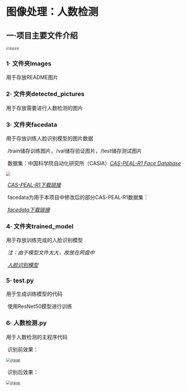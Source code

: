 # 图像处理：人数检测

## 一·项目主要文件介绍

<img src="https://gitee.com/naihe6/people-detection/raw/master/Imags/1.png" alt="项目文件" style="zoom: 50%;" />

### 1· 文件夹Images

用于存放README图片



### 2· 文件夹detected_pictures

用于存放需要进行人数检测的图片



### 3· 文件夹facedata

用于存放训练人脸识别模型的图片数据

​	/train储存训练图片，/val储存验证图片，/test储存测试图片



​	数据集：中国科学院自动化研究所（CASIA）*[CAS-PEAL-R1 Face Database](http://www.jdl.link/peal/)*

<img src="https://gitee.com/naihe6/people-detection/raw/master/Imags/2.png" style="zoom: 67%;" />

​		*[CAS-PEAL-R1下载链接](https://pan.baidu.com/s/1trlF2Fk6-qaZLdQn1mw4Jw?pwd=969c)*



​	facedata为用于本项目中修改后的部分CAS-PEAL-R1数据集：

​		*[facedata下载链接](https://pan.baidu.com/s/1JP3Jn3HAjjjvz0X_rePLdQ?pwd=is3n)*



### 4· 文件夹trained_model

用于存放训练完成的人脸识别模型

​	*注：由于模型文件太大，故放在网盘中*

​		*[人脸识别模型](https://pan.baidu.com/s/1_bSI5qoxfSUXSnpozUnOvQ?pwd=yh8h)*



### 5· test.py

用于生成训练模型的代码

​	使用ResNet50模型进行训练



### 6· 人数检测.py

用于人数检测的主程序代码

​	识别前效果：

<img src="https://gitee.com/naihe6/people-detection/raw/master/Imags/3.png" alt="识别前" style="zoom:67%;" />

​	识别后效果：

<img src="https://gitee.com/naihe6/people-detection/raw/master/Imags/4.png" alt="识别后" style="zoom: 67%;" />



